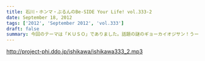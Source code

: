 ```yaml
---
title: 石川・ホンマ・ぶるんのBe-SIDE Your Life! vol.333-2
date: September 18, 2012
tags: ['2012', 'September 2012', 'vol.333']
draft: false
summary: 今回のテーマは「ＫＵＳＯ」でありました。話題の謎のギョーカイオジサン！うーん、こういう人って 意外といるような気が・・・ＮＡＭＡＥ
---
```


http://project-phi.ddo.jp/ishikawa/ishikawa333_2.mp3